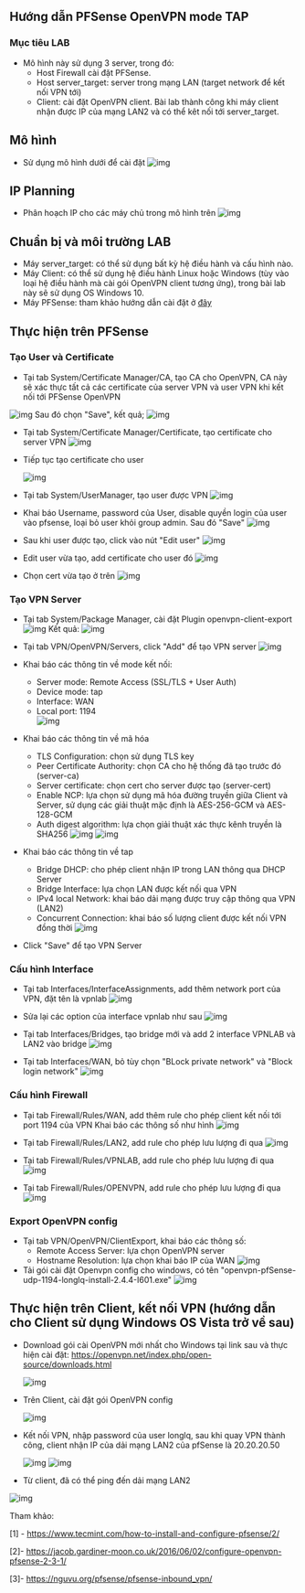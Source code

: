 ## Hướng dẫn PFSense OpenVPN mode TAP

### Mục tiêu LAB
- Mô hình này sử dụng 3 server, trong đó:
  - Host Firewall cài đặt PFSense.
  - Host server_target: server trong mạng LAN (target network để kết nối VPN tới)
  - Client: cài đặt OpenVPN client.
Bài lab thành công khi máy client nhận được IP của mạng LAN2 và có thể kêt nối tới server_target.

## Mô hình 
- Sử dụng mô hình dưới để cài đặt
![img](../images/PFSense-OpenVPN.jpg)

## IP Planning
- Phân hoạch IP cho các máy chủ trong mô hình trên
![img](../images/ip-planning.jpg)

## Chuẩn bị và môi trường LAB
- Máy server_target: có thể sử dụng bất kỳ hệ điều hành và cấu hình nào.
- Máy Client: có thể sử dụng hệ điều hành Linux hoặc Windows (tùy vào loại hệ điều hành mà cài gói OpenVPN client tương ứng), trong bài lab này sẽ sử dụng OS Windows 10.
- Máy PFSense: tham khảo hướng dẫn cài đặt ở [đây](./pfSense-install.md)
 

## Thực hiện trên PFSense

### Tạo User và Certificate

- Tại tab System/Certificate Manager/CA, tạo CA cho OpenVPN, CA này sẽ xác thực tất cả các certificate của server VPN và user VPN khi kết nối tới PFSense OpenVPN

 ![img](../images/ovpn_4.jpg)
 Sau đó chọn "Save", kết quả;
 ![img](../images/ovpn_5.jpg)
  
- Tại tab System/Certificate Manager/Certificate, tạo certificate cho server VPN
  ![img](../images/ovpn_5_1.jpg)

- Tiếp tục tạo certificate cho user

  ![img](../images/ovpn_6.jpg)

- Tại tab System/UserManager, tạo user được VPN
  ![img](../images/ovpn_3.jpg)

- Khai báo Username, password của User, disable quyền login của user vào pfsense, loại bỏ user khỏi group admin. Sau đó "Save"
  ![img](../images/ovpn_3_1.jpg)

- Sau khi user được tạo, click vào nút "Edit user"
  ![img](../images/ovpn_3_2.jpg)

- Edit user vừa tạo, add certificate cho user đó
  ![img](../images/ovpn_3_3.jpg)

- Chọn cert vừa tạo ở trên
  ![img](../images/ovpn_3_4.jpg)

### Tạo VPN Server

- Tại tab System/Package Manager, cài đặt Plugin openvpn-client-export
  ![img](../images/ovpn_1.jpg)
  Kết quả:
  ![img](../images/ovpn_2.jpg)     

- Tại tab VPN/OpenVPN/Servers, click "Add" để tạo VPN server
  ![img](../images/ovpn_6_1.jpg)

- Khai báo các thông tin về mode kết nối:
  - Server mode: Remote Access (SSL/TLS + User Auth)
  - Device mode: tap
  - Interface: WAN
  - Local port: 1194   
  ![img](../images/ovpn_7.jpg) 
- Khai báo các thông tin về mã hóa
  - TLS Configuration: chọn sử dụng TLS key
  - Peer Certificate Authority: chọn CA cho hệ thống đã tạo trước đó (server-ca)
  - Server certificate: chọn cert cho server được tạo (server-cert)
  - Enable NCP: lựa chọn sử dụng mã hóa đường truyền giữa Client và Server, sử dụng các giải thuật mặc định là AES-256-GCM và AES-128-GCM
  - Auth digest algorithm: lựa chọn giải thuật xác thực kênh truyền là SHA256
  ![img](../images/ovpn_8.jpg) 
  ![img](../images/ovpn_8_1.jpg) 

- Khai báo các thông tin về tap
  - Bridge DHCP: cho phép client nhận IP trong LAN thông qua DHCP Server
  - Bridge Interface: lựa chọn LAN được kết nối qua VPN
  - IPv4 local Network: khai báo dải mạng được truy cập thông qua VPN (LAN2)
  - Concurrent Connection: khai báo số lượng client được kết nối VPN đồng thời
  ![img](../images/ovpn_9.jpg)
- Click "Save" để tạo VPN Server

### Cấu hình Interface

- Tại tab Interfaces/InterfaceAssignments, add thêm network port của VPN, đặt tên là vpnlab
  ![img](../images/ovpn_10.jpg)

- Sửa lại các option của interface vpnlab như sau
  ![img](../images/ovpn_11.jpg)

- Tại tab Interfaces/Bridges, tạo bridge mới và add 2 interface VPNLAB và LAN2 vào bridge
  ![img](../images/ovpn_12.jpg)

- Tại tab Interfaces/WAN, bỏ tùy chọn "BLock private network" và "Block login network"
  ![img](../images/ovpn_17.jpg)

### Cấu hình Firewall

- Tại tab Firewall/Rules/WAN, add thêm rule cho phép client kết nối tới port 1194 của VPN
  Khai báo các thông số như hình
  ![img](../images/ovpn_13.jpg)

- Tại tab Firewall/Rules/LAN2, add rule cho phép lưu lượng đi qua 
  ![img](../images/ovpn_14.jpg)

- Tại tab Firewall/Rules/VPNLAB, add rule cho phép lưu lượng đi qua 
  ![img](../images/ovpn_15.jpg)

- Tại tab Firewall/Rules/OPENVPN, add rule cho phép lưu lượng đi qua 
  ![img](../images/ovpn_16.jpg)

### Export OpenVPN config
  - Tại tab VPN/OpenVPN/ClientExport, khai báo các thông số:
    - Remote Access Server: lựa chọn OpenVPN server
    - Hostname Resolution: lựa chọn khai báo IP của WAN
      ![img](../images/ovpn_17.jpg)
  - Tải gói cài đặt Openvpn config cho windows, có tên "openvpn-pfSense-udp-1194-longlq-install-2.4.4-I601.exe"
    ![img](../images/ovpn_18.jpg)

## Thực hiện trên Client, kết nối VPN (hướng dẫn cho Client sử dụng Windows OS Vista trở về sau)

  - Download gói cài OpenVPN mới nhất cho Windows tại link sau và thực hiện cài đặt: https://openvpn.net/index.php/open-source/downloads.html

    ![img](../images/ovpn_18_1.jpg)

  - Trên Client, cài đặt gói OpenVPN config

    ![img](../images/ovpn_19.jpg)

  - Kết nối VPN, nhập password của user longlq, sau khi quay VPN thành công, client nhận IP của dải mạng LAN2 của pfSense là 20.20.20.50

    ![img](../images/ovpn_20.jpg)
    ![img](../images/ovpn_20_2.jpg)

  - Từ client, đã có thể ping đến dải mạng LAN2

  ![img](../images/ovpn_21.jpg)



Tham khảo:


[1] - https://www.tecmint.com/how-to-install-and-configure-pfsense/2/

[2]- https://jacob.gardiner-moon.co.uk/2016/06/02/configure-openvpn-pfsense-2-3-1/

[3]- https://nguvu.org/pfsense/pfsense-inbound_vpn/
